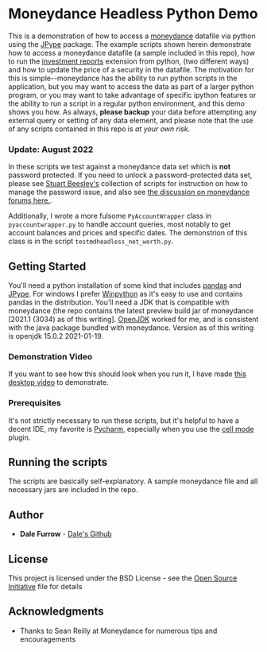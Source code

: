 # Moneydance Headless Python Demo

This is a demonstration of how to access a [moneydance](https://infinitekind.com/moneydance) datafile via python using the [JPype](https://jpype.readthedocs.io/en/latest/) package. The example scripts shown herein demonstrate how to access a moneydance datafile (a sample included in this repo), how to run the [investment reports](https://github.com/dkfurrow/moneydance-investment-reports) extension from python, (two different ways) and how to update the price of a security in the datafile. The motivation for this is simple--moneydance has the ability to run python scripts in the application, but you may want to access the data as part of a larger python program, or you may want to take advantage of specific ipython features or the ability to run a script in a regular python environment, and this demo shows you how.  As always, **please backup** your data before attempting any external query or setting of any data element, and please note that the use of any scripts contained in this repo is *at your own risk*. 

### Update: August 2022
In these scripts we test against a moneydance data set which is **not** password protected.  If you need to unlock a password-protected data set, please see [Stuart Beesley's](https://yogi1967.github.io/MoneydancePythonScripts/) collection of scripts for instruction on how to manage the password issue, and also see [the discussion on moneydance forums here.](https://infinitekind.tenderapp.com/discussions/moneydance-development/4719-headless-access-for-moneydance-data-in-python-demonstration-and-code).

Additionally, I wrote a more fulsome `PyAccountWrapper` class in `pyaccountwrapper.py` to handle account queries, most notably to get account balances and prices and specific dates.  The demonstrion of this class is in the script `testmdheadless_net_worth.py`.

## Getting Started

You'll need a python installation of some kind that includes [pandas](https://pandas.pydata.org/) and [JPype](https://jpype.readthedocs.io/en/latest/).  For windows I prefer [Winpython](https://winpython.github.io/) as it's easy to use and contains pandas in the distribution. You'll need a JDK that is compatible with moneydance (the repo contains the latest preview build jar of moneydance [2021.1 (3034) as of this writing].  [OpenJDK](https://jdk.java.net/15/) worked for me, and is consistent with the java package bundled with moneydance.  Version as of this writing is openjdk 15.0.2 2021-01-19. 

### Demonstration Video
If you want to see how this should look when you run it, I have made [this desktop video](https://vimeo.com/509314311) to demonstrate.

### Prerequisites

It's not strictly necessary to run these scripts, but it's helpful to have a decent IDE, my favorite is [Pycharm](https://www.jetbrains.com/pycharm/features/), especially when you use the [cell mode](https://plugins.jetbrains.com/plugin/7858-pycharm-cell-mode) plugin.  

## Running the scripts
The scripts are basically self-explanatory.  A sample moneydance file and all necessary jars are included in the repo.


## Author

* **Dale Furrow** - [Dale's Github](https://github.com/dkfurrow/)


## License

This project is licensed under the BSD License - see the [Open Source Initiative](https://opensource.org/licenses/BSD-3-Clause) file for details

## Acknowledgments

* Thanks to Sean Reilly at Moneydance for numerous tips and encouragements

